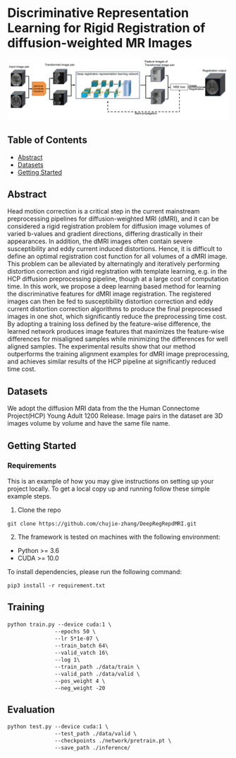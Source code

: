 # Discriminative Representation Learning for Rigid Registration of diffusion-weighted MR Images
![image](fig/image.png)

## Table of Contents

- [Abstract](#security)
- [Datasets](#security)
- [Getting Started](#security)

## Abstract

Head motion correction is a critical step in the current mainstream preprocessing pipelines for diffusion-weighted MRI (dMRI), and it can be considered a rigid registration problem for diffusion image volumes of varied b-values and gradient directions, differing drastically in their appearances. In addition, the dMRI images often contain severe susceptibility and eddy current induced distortions. Hence, it is difficult to define an optimal registration cost function for all volumes of a dMRI image. This problem can be alleviated by alternatingly and iteratively performing distortion correction and rigid registration with template learning, e.g. in the HCP diffusion preprocessing pipeline, though at a large cost of computation time. In this work, we propose a deep learning based method for learning the discriminative features for dMRI image registration. The registered images can then be fed to susceptibility distortion correction and eddy current distortion correction algorithms to produce the final preprocessed images in one shot, which significantly reduce the preprocessing time cost. By adopting a training loss defined by the feature-wise difference, the learned network produces image features that maximizes the feature-wise differences for misaligned samples while minimizing the differences for well aligned samples. The experimental results show that our method outperforms the training alignment examples for dMRI image preprocessing, and achieves similar results of the HCP pipeline at significantly reduced time cost. 

## Datasets
We adopt the diffusion MRI data from the the Human Connectome Project(HCP) Young Adult 1200 Release. Image pairs in the dataset are 3D images volume by volume and have the same file name.

## Getting Started
### Requirements
This is an example of how you may give instructions on setting up your project locally.
To get a local copy up and running follow these simple example steps.

1. Clone the repo
```
git clone https://github.com/chujie-zhang/DeepRegRepdMRI.git
```
2. The framework is tested on machines with the following environment:
- Python >= 3.6
- CUDA >= 10.0

To install dependencies, please run the following command:
```
pip3 install -r requirement.txt
```


## Training
```
python train.py --device cuda:1 \
               --epochs 50 \
               --lr 5*1e-07 \
               --train_batch 64\
               --valid_vatch 16\
               --log 1\
               --train_path ./data/train \
               --valid_path ./data/valid \
               --pos_weight 4 \
               --neg_weight -20
 ```
## Evaluation
```
python test.py --device cuda:1 \
               --test_path ./data/valid \
               --checkpoints ./network/pretrain.pt \
               --save_path ./inference/
 ```
